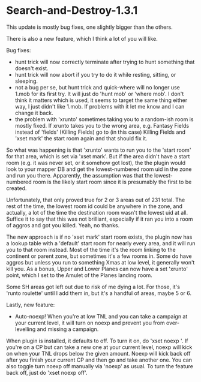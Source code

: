 # Search-and-Destroy-1.3.1

This update is mostly bug fixes, one slightly bigger than the others.

There is also a new feature, which I think a lot of you will like.

Bug fixes:
- hunt trick will now correctly terminate after trying to hunt something that doesn't exist.
- hunt trick will now abort if you try to do it while resting, sitting, or sleeping.
- not a bug per se, but hunt trick and quick-where will no longer use 1.mob for its first
try.  It will just do 'hunt mob' or 'where mob'.  I don't think it matters which is used,
it seems to target the same thing either way, I just didn't like 1.mob.  If problems with
it let me know and I can change it back.
- the problem with 'xrunto' sometimes taking you to a random-ish room is mostly fixed. If 
xrunto takes you to the wrong area, e.g. Fantasy Fields instead of 'fields' (Killing Fields)
go to (in this case) Killing Fields and 'xset mark' the start room again and that should fix it.

So what was happening is that 'xrunto' wants to run you to the 'start room' for that 
area, which is set via 'xset mark'.  But if the area didn't have a start room (e.g. it
was never set, or it somehow got lost), the the plugin would look to your mapper DB
and get the lowest-numbered room uid in the zone and run you there.  Apparently, 
the assumption was that the lowest-numbered room is the likely start room since it
is presumably the first to be created.

Unfortunately, that only proved true for 2 or 3 areas out of 231 total. The rest
of the time, the lowest room id could be anywhere in the zone, and actually, a lot
of the time the destination room wasn't the lowest uid at all.  Suffice it to say
that this was not brilliant, especially if it ran you into a room of aggros and
got you killed.  Yeah, no thanks.

The new approach is if no 'xset mark' start room exists, the plugin now has a
lookup table with a 'default' start room for nearly every area, and it will
run you to that room instead.  Most of the time it's the room linking to the
continent or parent zone, but sometimes it's a few rooms in.  Some do have aggros
but unless you run to something Xmas at low level, it generally won't kill you.  As
a bonus, Upper and Lower Planes can now have a set 'xrunto' point, which I set to
the Amulet of the Planes landing room.

Some SH areas got left out due to risk of me dying a lot.  For those, it's 'runto roulette'
until I add them in, but it's a handful of areas, maybe 5 or 6.
 
 
Lastly, new feature:
 - Auto-noexp!  When you're at low TNL and you can take a campaign at your current level, 
 it will turn on noexp and prevent you from over-levelling and missing a campaign.

 When plugin is installed, it defaults to off.  To turn it on, do 'xset noexp <amount>'.
 If you're on a CP but can take a new one at your current level, noexp will kick on 
 when your TNL drops below the given amount.  Noexp will kick back off after you finish
 your current CP and then go and take another one.  You can also toggle turn noexp off 
 manually via 'noexp' as usual.
  To turn the feature back off, just do 'xset noexp off'. 
